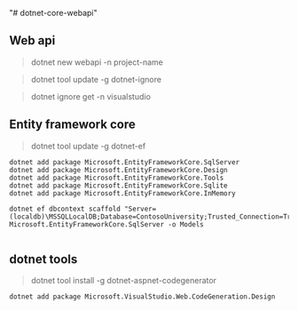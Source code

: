 "# dotnet-core-webapi" 

## Web api
> dotnet new webapi -n project-name

> dotnet tool update -g dotnet-ignore

> dotnet ignore get -n visualstudio

## Entity framework core
> dotnet tool update -g dotnet-ef

```
dotnet add package Microsoft.EntityFrameworkCore.SqlServer
dotnet add package Microsoft.EntityFrameworkCore.Design
dotnet add package Microsoft.EntityFrameworkCore.Tools
dotnet add package Microsoft.EntityFrameworkCore.Sqlite
dotnet add package Microsoft.EntityFrameworkCore.InMemory

dotnet ef dbcontext scaffold "Server=(localdb)\MSSQLLocalDB;Database=ContosoUniversity;Trusted_Connection=True;MultipleActiveResultSets=true" Microsoft.EntityFrameworkCore.SqlServer -o Models


```

## dotnet tools

> dotnet tool install -g dotnet-aspnet-codegenerator

```
dotnet add package Microsoft.VisualStudio.Web.CodeGeneration.Design
```